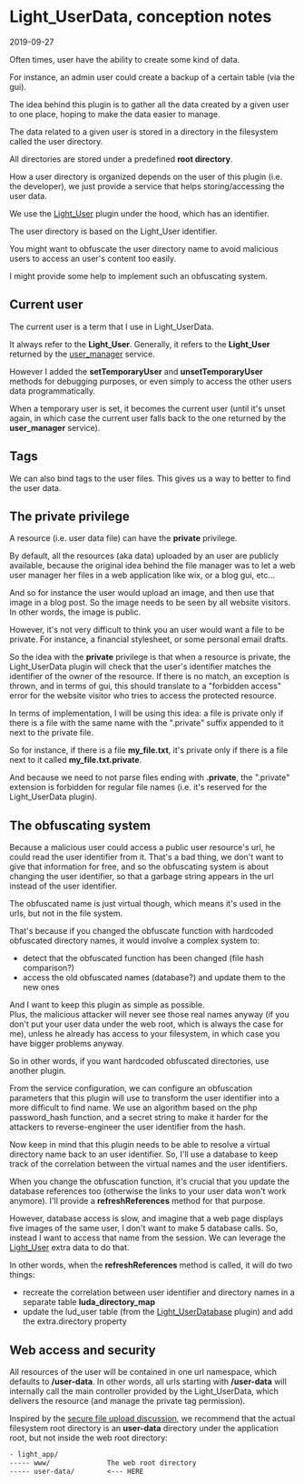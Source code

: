 Light_UserData, conception notes
=====================
2019-09-27




Often times, user have the ability to create some kind of data.

For instance, an admin user could create a backup of a certain table (via the gui).


The idea behind this plugin is to gather all the data created by a given user to one place,
hoping to make the data easier to manage. 


The data related to a given user is stored in a directory in the filesystem called the user directory.


All directories are stored under a predefined **root directory**.


How a user directory is organized depends on the user of this plugin (i.e. the developer),
we just provide a service that helps storing/accessing the user data.


We use the [Light_User](https://github.com/lingtalfi/Light_User) plugin under the hood,
which has an identifier.


The user directory is based on the Light_User identifier.

You might want to obfuscate the user directory name to avoid malicious users to access an user's content
too easily.

I might provide some help to implement such an obfuscating system.  





Current user
-------------

The current user is a term that I use in Light_UserData.

It always refer to the **Light_User**.
Generally, it refers to the **Light_User** returned by the [user_manager](https://github.com/lingtalfi/Light_UserManager/) service.

However I added the **setTemporaryUser** and **unsetTemporaryUser** methods for debugging purposes, or even simply to
access the other users data programmatically.

When a temporary user is set, it becomes the current user (until it's unset again, in which case
the current user falls back to the one returned by the **user_manager** service).





Tags
--------

We can also bind tags to the user files. This gives us a way to better to find the user data.




The private privilege
------------------

A resource (i.e. user data file) can have the **private** privilege.

By default, all the resources (aka data) uploaded by an user are publicly available, because the original
idea behind the file manager was to let a web user manager her files in a web application like wix, or a blog gui, etc...

And so for instance the user would upload an image, and then use that image in a blog post. So the image
needs to be seen by all website visitors. In other words, the image is public.

However, it's not very difficult to think you an user would want a file to be private. For instance, a financial
stylesheet, or some personal email drafts. 

So the idea with the **private** privilege is that when a resource is private, the Light_UserData plugin will check that the user's identifier
matches the identifier of the owner of the resource. If there is no match, an exception is thrown, and in terms of gui, this should translate
to a "forbidden access" error for the website visitor who tries to access the protected resource.


In terms of implementation, I will be using this idea:
a file is private only if there is a file with the same name with the ".private" suffix appended to it next to the private file.

So for instance, if there is a file **my_file.txt**, it's private only if there is a file next to it called **my_file.txt.private**.

And because we need to not parse files ending with **.private**, the ".private" extension is forbidden for regular file names (i.e. it's reserved for
the Light_UserData plugin). 




The obfuscating system
----------------

Because a malicious user could access a public user resource's url, he could read the user identifier from it.
That's a bad thing, we don't want to give that information for free, and so the obfuscating system is about
changing the user identifier, so that a garbage string appears in the url instead of the user identifier.


The obfuscated name is just virtual though, which means it's used in the urls, but not in the file system.

That's because if you changed the obfuscate function with hardcoded obfuscated directory names, it would involve a complex system to:

- detect that the obfuscated function has been changed (file hash comparison?) 
- access the old obfuscated names (database?) and update them to the new ones

And I want to keep this plugin as simple as possible.   
Plus, the malicious attacker will never see those real names anyway (if you don't put your user data under the web root, which is always
the case for me), unless he already has access to your filesystem, in which case you have bigger problems anyway.

So in other words, if you want hardcoded obfuscated directories, use another plugin.


From the service configuration, we can configure an obfuscation parameters that this plugin will use to transform
the user identifier into a more difficult to find name. We use an algorithm based on the php password_hash function,
and a secret string to make it harder for the attackers to reverse-engineer the user identifier from the hash.


Now keep in mind that this plugin needs to be able to resolve a virtual directory name back to an user identifier.
So, I'll use a database to keep track of the correlation between the virtual names and the user identifiers.

When you change the obfuscation function, it's crucial that you update the database references too (otherwise the links
to your user data won't work anymore). I'll provide a **refreshReferences** method for that purpose.

However, database access is slow, and imagine that a web page displays five images of the same user, I don't want to make
5 database calls. So, instead I want to access that name from the session. We can leverage 
the [Light_User](https://github.com/lingtalfi/Light_User) extra data to do that.


In other words, when the **refreshReferences** method is called, it will do two things:

- recreate the correlation between user identifier and directory names in a separate table **luda_directory_map**
- update the lud_user table (from the [Light_UserDatabase](https://github.com/lingtalfi/Light_UserDatabase) plugin) and add the extra.directory property  

 





Web access and security
-----------------

All resources of the user will be contained in one url namespace, which defaults to **/user-data**.
In other words, all urls starting with **/user-data** will internally call the main controller provided by the Light_UserData,
which delivers the resource (and manage the private tag permission).

Inspired by the [secure file upload discussion](https://github.com/lingtalfi/TheBar/blob/master/discussions/secure-file-upload.md), we recommend that the actual filesystem root directory is an **user-data**
directory under the application root, but not inside the web root directory:

```txt
- light_app/
----- www/              The web root directory
----- user-data/        <--- HERE
```



